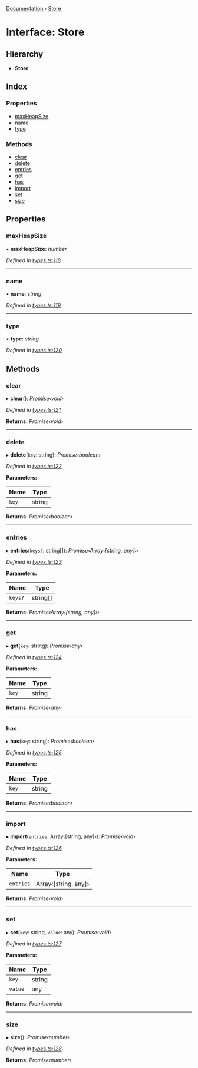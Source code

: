 [Documentation](../README.md) › [Store](store.md)

# Interface: Store

## Hierarchy

* **Store**

## Index

### Properties

* [maxHeapSize](store.md#maxheapsize)
* [name](store.md#name)
* [type](store.md#type)

### Methods

* [clear](store.md#clear)
* [delete](store.md#delete)
* [entries](store.md#entries)
* [get](store.md#get)
* [has](store.md#has)
* [import](store.md#import)
* [set](store.md#set)
* [size](store.md#size)

## Properties

###  maxHeapSize

• **maxHeapSize**: *number*

*Defined in [types.ts:118](https://github.com/badbatch/cachemap/blob/34d12b9/packages/core/src/types.ts#L118)*

___

###  name

• **name**: *string*

*Defined in [types.ts:119](https://github.com/badbatch/cachemap/blob/34d12b9/packages/core/src/types.ts#L119)*

___

###  type

• **type**: *string*

*Defined in [types.ts:120](https://github.com/badbatch/cachemap/blob/34d12b9/packages/core/src/types.ts#L120)*

## Methods

###  clear

▸ **clear**(): *Promise‹void›*

*Defined in [types.ts:121](https://github.com/badbatch/cachemap/blob/34d12b9/packages/core/src/types.ts#L121)*

**Returns:** *Promise‹void›*

___

###  delete

▸ **delete**(`key`: string): *Promise‹boolean›*

*Defined in [types.ts:122](https://github.com/badbatch/cachemap/blob/34d12b9/packages/core/src/types.ts#L122)*

**Parameters:**

Name | Type |
------ | ------ |
`key` | string |

**Returns:** *Promise‹boolean›*

___

###  entries

▸ **entries**(`keys?`: string[]): *Promise‹Array‹[string, any]››*

*Defined in [types.ts:123](https://github.com/badbatch/cachemap/blob/34d12b9/packages/core/src/types.ts#L123)*

**Parameters:**

Name | Type |
------ | ------ |
`keys?` | string[] |

**Returns:** *Promise‹Array‹[string, any]››*

___

###  get

▸ **get**(`key`: string): *Promise‹any›*

*Defined in [types.ts:124](https://github.com/badbatch/cachemap/blob/34d12b9/packages/core/src/types.ts#L124)*

**Parameters:**

Name | Type |
------ | ------ |
`key` | string |

**Returns:** *Promise‹any›*

___

###  has

▸ **has**(`key`: string): *Promise‹boolean›*

*Defined in [types.ts:125](https://github.com/badbatch/cachemap/blob/34d12b9/packages/core/src/types.ts#L125)*

**Parameters:**

Name | Type |
------ | ------ |
`key` | string |

**Returns:** *Promise‹boolean›*

___

###  import

▸ **import**(`entries`: Array‹[string, any]›): *Promise‹void›*

*Defined in [types.ts:126](https://github.com/badbatch/cachemap/blob/34d12b9/packages/core/src/types.ts#L126)*

**Parameters:**

Name | Type |
------ | ------ |
`entries` | Array‹[string, any]› |

**Returns:** *Promise‹void›*

___

###  set

▸ **set**(`key`: string, `value`: any): *Promise‹void›*

*Defined in [types.ts:127](https://github.com/badbatch/cachemap/blob/34d12b9/packages/core/src/types.ts#L127)*

**Parameters:**

Name | Type |
------ | ------ |
`key` | string |
`value` | any |

**Returns:** *Promise‹void›*

___

###  size

▸ **size**(): *Promise‹number›*

*Defined in [types.ts:128](https://github.com/badbatch/cachemap/blob/34d12b9/packages/core/src/types.ts#L128)*

**Returns:** *Promise‹number›*
